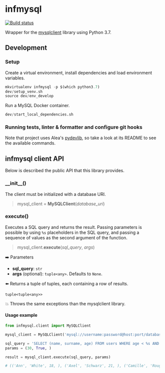 # infmysql

[![Build status](https://travis-ci.com/aleasoluciones/infmysql.svg?branch=master)](https://travis-ci.com/aleasoluciones/infmysql)

Wrapper for the [mysqlclient](https://mysqlclient.readthedocs.io) library using Python 3.7.

## Development

### Setup

Create a virtual environment, install dependencies and load environment variables.

```python
mkvirtualenv infmysql -p $(which python3.7)
dev/setup_venv.sh
source dev/env_develop
```

Run a MySQL Docker container.

```python
dev/start_local_dependencies.sh
```

### Running tests, linter & formatter and configure git hooks

Note that project uses Alea's [pydevlib](https://github.com/aleasoluciones/pydevlib), so take a look at its README to see the available commands.

## infmysql client API

Below is described the public API that this library provides.

### \_\_init\_\_()

The client must be initialized with a database URI.

> mysql_client = **MySQLClient**(*database_uri*)

### execute()

Executes a SQL query and returns the result. Passing parameters is possible by using `%s` placeholders in the SQL query, and passing a sequence of values as the second argument of the function.

> mysql_client.**execute**(*sql_query*, *args*)

➡️ Parameters

- **sql_query**: `str`
- **args** (optional): `tuple<any>`. Defaults to `None`.

⬅️ Returns a tuple of tuples, each containing a row of results.

`tuple<tuple<any>>`

💥 Throws the same exceptions than the mysqlclient library.

#### Usage example

```python
from infmysql.client import MySQLClient

mysql_client = MySQLClient('mysql://username:password@host:port/databasename')

sql_query = 'SELECT (name, surname, age) FROM users WHERE age < %s AND active = %s;'
params = (30, True, )

result = mysql_client.execute(sql_query, params)

# (('Ann', 'White', 18, ), ('Axel', 'Schwarz', 21, ), ('Camille', 'Rouge', '27', ), )
```
